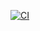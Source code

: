 [![CI](https://github.com/your-org/value-investor-performance-lab/actions/workflows/ci.yml/badge.svg)](https://github.com/your-org/value-investor-performance-lab/actions/workflows/ci.yml)